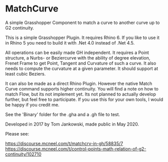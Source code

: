 # MatchCurve
A simple Grasshopper Component to match a curve to another curve up to G2 continuity.

This is a simple Grasshopper Plugin. It requires Rhino 6. If you like to use it in Rhino 5 you need to build it with .Net 4.0 instead of .Net 4.5.

All operations can be easily made GH independent. It requires a Point structure, a Nurbs- or Beziercurve with the ability of degree elevation, Frenet Frame to get Point, Tangent and Curvature of such a curve. It also needs to compute the curvature at a given parameter. It should support at least cubic Beziers.

It can also be made as a direct Rhino Plugin. However the native Match Curve command supports higher continuity.
You will find a note on how to match Flow, but its not implement yet. Its not planned to actually develop further, but feel
free to participate. If you use this for your own tools, I would be happy if you credit me.

See the 'Binary' folder for the .gha and a .gh file to test.

Developed in 2017 by Tom Jankowski, made public in May 2020.

Please see: 

https://discourse.mcneel.com/t/matchcrv-in-gh/58835/7
https://discourse.mcneel.com/t/control-points-math-relation-of-g2-continuity/102710
